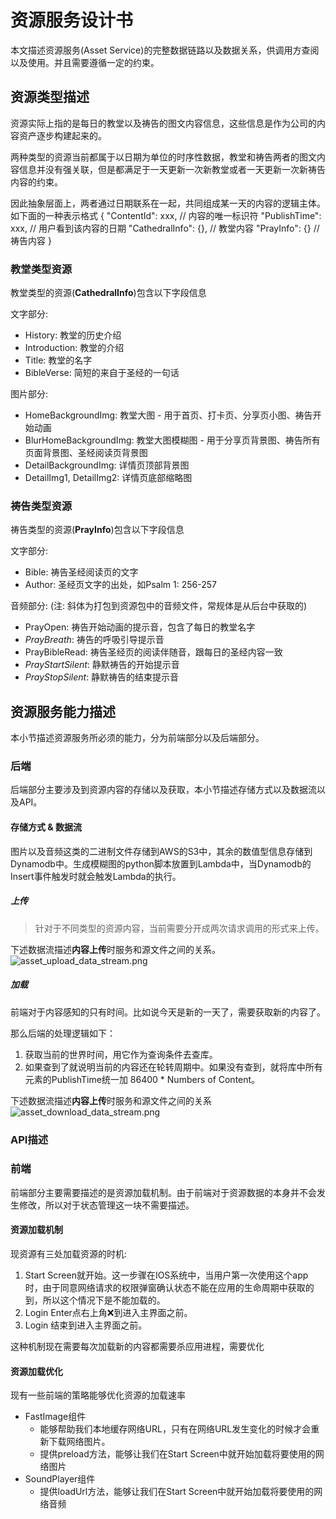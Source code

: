 # 资源服务设计书

本文描述资源服务(Asset Service)的完整数据链路以及数据关系，供调用方查阅以及使用。并且需要遵循一定的约束。

## 资源类型描述

<note>资源实际上指的是每日的教堂以及祷告的图文内容信息，这些信息是作为公司的内容资产逐步构建起来的。</note>

两种类型的资源当前都属于以日期为单位的时序性数据，教堂和祷告两者的图文内容信息并没有强关联，但是都满足于一天更新一次新教堂或者一天更新一次新祷告内容的约束。

因此抽象层面上，两者通过日期联系在一起，共同组成某一天的内容的逻辑主体。如下面的一种表示格式
<code-block lang="json">
{
  "ContentId": xxx,    // 内容的唯一标识符 
  "PublishTime": xxx,  // 用户看到该内容的日期
  "CathedralInfo": {}, // 教堂内容
  "PrayInfo": {}       // 祷告内容
}
</code-block>

### 教堂类型资源
教堂类型的资源(**CathedralInfo**)包含以下字段信息

文字部分:
* History: 教堂的历史介绍
* Introduction: 教堂的介绍
* Title: 教堂的名字
* BibleVerse: 简短的来自于圣经的一句话

图片部分:
* HomeBackgroundImg: 教堂大图 - 用于首页、打卡页、分享页小图、祷告开始动画
* BlurHomeBackgroundImg: 教堂大图模糊图 - 用于分享页背景图、祷告所有页面背景图、圣经阅读页背景图
* DetailBackgroundImg: 详情页顶部背景图
* DetailImg1, DetailImg2: 详情页底部缩略图

### 祷告类型资源
祷告类型的资源(**PrayInfo**)包含以下字段信息

文字部分:
* Bible: 祷告圣经阅读页的文字
* Author: 圣经页文字的出处，如Psalm 1: 256-257

音频部分: (注: 斜体为打包到资源包中的音频文件，常规体是从后台中获取的)
* PrayOpen: 祷告开始动画的提示音，包含了每日的教堂名字
* _PrayBreath_: 祷告的呼吸引导提示音
* PrayBibleRead: 祷告圣经页的阅读伴随音，跟每日的圣经内容一致
* _PrayStartSilent_: 静默祷告的开始提示音
* _PrayStopSilent_: 静默祷告的结束提示音

## 资源服务能力描述

本小节描述资源服务所必须的能力，分为前端部分以及后端部分。

### 后端

后端部分主要涉及到资源内容的存储以及获取，本小节描述存储方式以及数据流以及API。

#### 存储方式 & 数据流
图片以及音频这类的二进制文件存储到AWS的S3中，其余的数值型信息存储到Dynamodb中。生成模糊图的python脚本放置到Lambda中，当Dynamodb的Insert事件触发时就会触发Lambda的执行。

##### 上传
> 针对于不同类型的资源内容，当前需要分开成两次请求调用的形式来上传。

下述数据流描述**内容上传**时服务和源文件之间的关系。
![asset_upload_data_stream.png](asset_upload_data_stream.png)

##### 加载
前端对于内容感知的只有时间。比如说今天是新的一天了，需要获取新的内容了。

那么后端的处理逻辑如下：
1. 获取当前的世界时间，用它作为查询条件去查库。
2. 如果查到了就说明当前的内容还在轮转周期中。如果没有查到，就将库中所有元素的PublishTime统一加 86400 * Numbers of Content。

下述数据流描述**内容上传**时服务和源文件之间的关系
![asset_download_data_stream.png](asset_download_data_stream.png)

### API描述

<api-endpoint openapi-path="../apis/faithtime-api-swagger.json" endpoint="/content/get" method="GET"/>
<api-endpoint openapi-path="../apis/faithtime-api-swagger.json" endpoint="/content/upload" method="POST"/>


### 前端

前端部分主要需要描述的是资源加载机制。由于前端对于资源数据的本身并不会发生修改，所以对于状态管理这一块不需要描述。

#### 资源加载机制

现资源有三处加载资源的时机:
1. Start Screen就开始。这一步骤在IOS系统中，当用户第一次使用这个app时，由于同意网络请求的权限弹窗确认状态不能在应用的生命周期中获取的到，所以这个情况下是不能加载的。
2. Login Enter点右上角❌到进入主界面之前。
3. Login 结束到进入主界面之前。

<note>这种机制现在需要每次加载新的内容都需要杀应用进程，需要优化</note>

#### 资源加载优化

现有一些前端的策略能够优化资源的加载速率
* FastImage组件
  * 能够帮助我们本地缓存网络URL，只有在网络URL发生变化的时候才会重新下载网络图片。
  * 提供preload方法，能够让我们在Start Screen中就开始加载将要使用的网络图片
* SoundPlayer组件
  * 提供loadUrl方法，能够让我们在Start Screen中就开始加载将要使用的网络音频